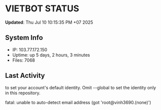 # VIETBOT STATUS
**Updated**: Thu Jul 10 10:15:35 PM +07 2025

## System Info
- IP: 103.77.172.150
- Uptime: up 5 days, 2 hours, 3 minutes
- Files: 7068

## Last Activity

to set your account's default identity.
Omit --global to set the identity only in this repository.

fatal: unable to auto-detect email address (got 'root@vinh3690.(none)')
